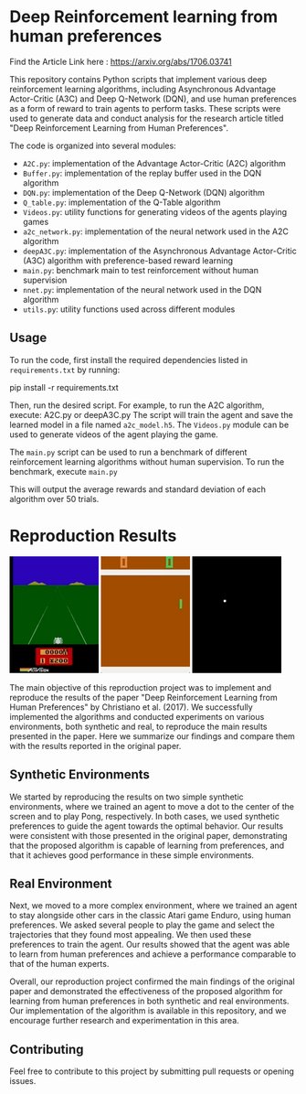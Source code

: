 # Deep Reinforcement learning from human preferences

Find the Article Link here : https://arxiv.org/abs/1706.03741

This repository contains Python scripts that implement various deep reinforcement learning algorithms, including Asynchronous Advantage Actor-Critic (A3C) and Deep Q-Network (DQN), and use human preferences as a form of reward to train agents to perform tasks. These scripts were used to generate data and conduct analysis for the research article titled "Deep Reinforcement Learning from Human Preferences".

The code is organized into several modules:

- `A2C.py`: implementation of the Advantage Actor-Critic (A2C) algorithm
- `Buffer.py`: implementation of the replay buffer used in the DQN algorithm
- `DQN.py`: implementation of the Deep Q-Network (DQN) algorithm
- `Q_table.py`: implementation of the Q-Table algorithm
- `Videos.py`: utility functions for generating videos of the agents playing games
- `a2c_network.py`: implementation of the neural network used in the A2C algorithm
- `deepA3C.py`: implementation of the Asynchronous Advantage Actor-Critic (A3C) algorithm with preference-based reward learning
- `main.py`: benchmark main to test reinforcement without human supervision
- `nnet.py`: implementation of the neural network used in the DQN algorithm
- `utils.py`: utility functions used across different modules

## Usage

To run the code, first install the required dependencies listed in `requirements.txt` by running:

pip install -r requirements.txt

Then, run the desired script. For example, to run the A2C algorithm, execute: A2C.py or deepA3C.py
The script will train the agent and save the learned model in a file named `a2c_model.h5`. The `Videos.py` module can be used to generate videos of the agent playing the game.

The `main.py` script can be used to run a benchmark of different reinforcement learning algorithms without human supervision. To run the benchmark, execute `main.py`


This will output the average rewards and standard deviation of each algorithm over 50 trials.

# Reproduction Results

![](results/enduro.gif)
![](results/pong.gif)
![](results/moving.gif)

The main objective of this reproduction project was to implement and reproduce the results of the paper "Deep Reinforcement Learning from Human Preferences" by Christiano et al. (2017). We successfully implemented the algorithms and conducted experiments on various environments, both synthetic and real, to reproduce the main results presented in the paper. Here we summarize our findings and compare them with the results reported in the original paper.

## Synthetic Environments
We started by reproducing the results on two simple synthetic environments, where we trained an agent to move a dot to the center of the screen and to play Pong, respectively. In both cases, we used synthetic preferences to guide the agent towards the optimal behavior. Our results were consistent with those presented in the original paper, demonstrating that the proposed algorithm is capable of learning from preferences, and that it achieves good performance in these simple environments.

## Real Environment
Next, we moved to a more complex environment, where we trained an agent to stay alongside other cars in the classic Atari game Enduro, using human preferences. We asked several people to play the game and select the trajectories that they found most appealing. We then used these preferences to train the agent. Our results showed that the agent was able to learn from human preferences and achieve a performance comparable to that of the human experts.

Overall, our reproduction project confirmed the main findings of the original paper and demonstrated the effectiveness of the proposed algorithm for learning from human preferences in both synthetic and real environments. Our implementation of the algorithm is available in this repository, and we encourage further research and experimentation in this area.


## Contributing

Feel free to contribute to this project by submitting pull requests or opening issues.




